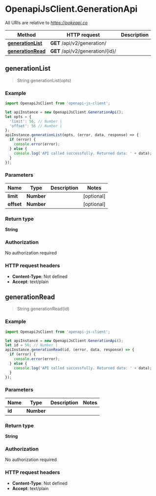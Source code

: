 # OpenapiJsClient.GenerationApi

All URIs are relative to *https://pokeapi.co*

Method | HTTP request | Description
------------- | ------------- | -------------
[**generationList**](GenerationApi.md#generationList) | **GET** /api/v2/generation/ | 
[**generationRead**](GenerationApi.md#generationRead) | **GET** /api/v2/generation/{id}/ | 



## generationList

> String generationList(opts)



### Example

```javascript
import OpenapiJsClient from 'openapi-js-client';

let apiInstance = new OpenapiJsClient.GenerationApi();
let opts = {
  'limit': 56, // Number | 
  'offset': 56 // Number | 
};
apiInstance.generationList(opts, (error, data, response) => {
  if (error) {
    console.error(error);
  } else {
    console.log('API called successfully. Returned data: ' + data);
  }
});
```

### Parameters


Name | Type | Description  | Notes
------------- | ------------- | ------------- | -------------
 **limit** | **Number**|  | [optional] 
 **offset** | **Number**|  | [optional] 

### Return type

**String**

### Authorization

No authorization required

### HTTP request headers

- **Content-Type**: Not defined
- **Accept**: text/plain


## generationRead

> String generationRead(id)



### Example

```javascript
import OpenapiJsClient from 'openapi-js-client';

let apiInstance = new OpenapiJsClient.GenerationApi();
let id = 56; // Number | 
apiInstance.generationRead(id, (error, data, response) => {
  if (error) {
    console.error(error);
  } else {
    console.log('API called successfully. Returned data: ' + data);
  }
});
```

### Parameters


Name | Type | Description  | Notes
------------- | ------------- | ------------- | -------------
 **id** | **Number**|  | 

### Return type

**String**

### Authorization

No authorization required

### HTTP request headers

- **Content-Type**: Not defined
- **Accept**: text/plain

